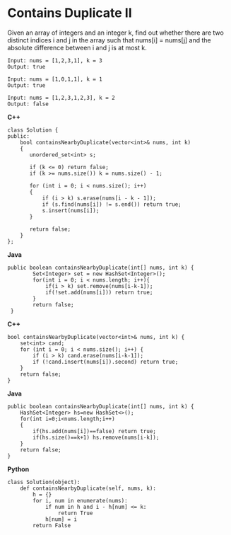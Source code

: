 # Contains Duplicate II
Given an array of integers and an integer k, find out whether there are two distinct indices i and j in the array such that 
nums[i] = nums[j] and the absolute difference between i and j is at most k.

```
Input: nums = [1,2,3,1], k = 3
Output: true

Input: nums = [1,0,1,1], k = 1
Output: true

Input: nums = [1,2,3,1,2,3], k = 2
Output: false
```

**C++**
```
class Solution {
public:
    bool containsNearbyDuplicate(vector<int>& nums, int k)
    {
       unordered_set<int> s;
       
       if (k <= 0) return false;
       if (k >= nums.size()) k = nums.size() - 1;
       
       for (int i = 0; i < nums.size(); i++)
       {
           if (i > k) s.erase(nums[i - k - 1]);
           if (s.find(nums[i]) != s.end()) return true;
           s.insert(nums[i]);
       }
       
       return false;
    }
};
```

**Java**
```
public boolean containsNearbyDuplicate(int[] nums, int k) {
        Set<Integer> set = new HashSet<Integer>();
        for(int i = 0; i < nums.length; i++){
            if(i > k) set.remove(nums[i-k-1]);
            if(!set.add(nums[i])) return true;
        }
        return false;
 }
```

**C++**
```
bool containsNearbyDuplicate(vector<int>& nums, int k) {
    set<int> cand;
    for (int i = 0; i < nums.size(); i++) {
        if (i > k) cand.erase(nums[i-k-1]);
        if (!cand.insert(nums[i]).second) return true;
    }
    return false;
}
```

**Java**
```
public boolean containsNearbyDuplicate(int[] nums, int k) {
    HashSet<Integer> hs=new HashSet<>();
    for(int i=0;i<nums.length;i++)
    {
        if(hs.add(nums[i])==false) return true;
        if(hs.size()==k+1) hs.remove(nums[i-k]);
    }
    return false;
}
```

**Python**
```
class Solution(object):
    def containsNearbyDuplicate(self, nums, k):
        h = {}
        for i, num in enumerate(nums):
            if num in h and i - h[num] <= k:
                return True
            h[num] = i
        return False
```        






































